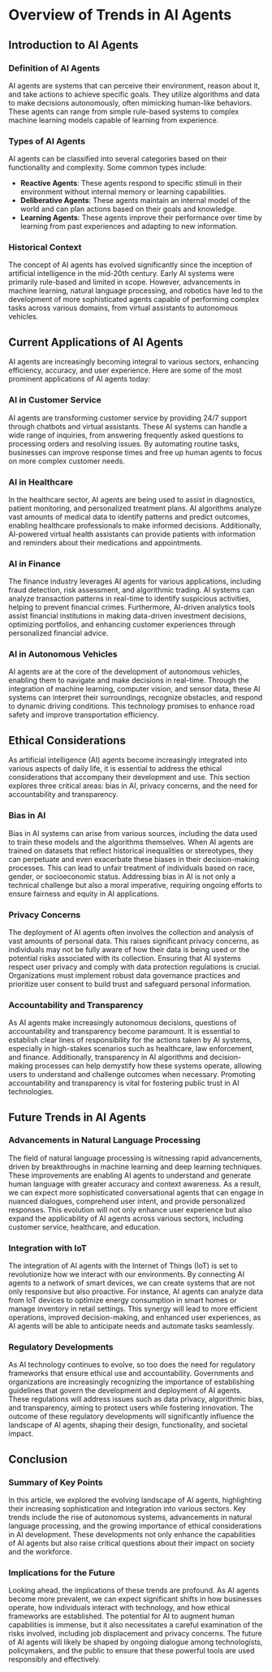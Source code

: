 # Overview of Trends in AI Agents
## Introduction to AI Agents

### Definition of AI Agents
AI agents are systems that can perceive their environment, reason about it, and take actions to achieve specific goals. They utilize algorithms and data to make decisions autonomously, often mimicking human-like behaviors. These agents can range from simple rule-based systems to complex machine learning models capable of learning from experience.

### Types of AI Agents
AI agents can be classified into several categories based on their functionality and complexity. Some common types include:
- **Reactive Agents**: These agents respond to specific stimuli in their environment without internal memory or learning capabilities.
- **Deliberative Agents**: These agents maintain an internal model of the world and can plan actions based on their goals and knowledge.
- **Learning Agents**: These agents improve their performance over time by learning from past experiences and adapting to new information.

### Historical Context
The concept of AI agents has evolved significantly since the inception of artificial intelligence in the mid-20th century. Early AI systems were primarily rule-based and limited in scope. However, advancements in machine learning, natural language processing, and robotics have led to the development of more sophisticated agents capable of performing complex tasks across various domains, from virtual assistants to autonomous vehicles.
## Current Applications of AI Agents

AI agents are increasingly becoming integral to various sectors, enhancing efficiency, accuracy, and user experience. Here are some of the most prominent applications of AI agents today:

### AI in Customer Service
AI agents are transforming customer service by providing 24/7 support through chatbots and virtual assistants. These AI systems can handle a wide range of inquiries, from answering frequently asked questions to processing orders and resolving issues. By automating routine tasks, businesses can improve response times and free up human agents to focus on more complex customer needs.

### AI in Healthcare
In the healthcare sector, AI agents are being used to assist in diagnostics, patient monitoring, and personalized treatment plans. AI algorithms analyze vast amounts of medical data to identify patterns and predict outcomes, enabling healthcare professionals to make informed decisions. Additionally, AI-powered virtual health assistants can provide patients with information and reminders about their medications and appointments.

### AI in Finance
The finance industry leverages AI agents for various applications, including fraud detection, risk assessment, and algorithmic trading. AI systems can analyze transaction patterns in real-time to identify suspicious activities, helping to prevent financial crimes. Furthermore, AI-driven analytics tools assist financial institutions in making data-driven investment decisions, optimizing portfolios, and enhancing customer experiences through personalized financial advice.

### AI in Autonomous Vehicles
AI agents are at the core of the development of autonomous vehicles, enabling them to navigate and make decisions in real-time. Through the integration of machine learning, computer vision, and sensor data, these AI systems can interpret their surroundings, recognize obstacles, and respond to dynamic driving conditions. This technology promises to enhance road safety and improve transportation efficiency.
## Ethical Considerations

As artificial intelligence (AI) agents become increasingly integrated into various aspects of daily life, it is essential to address the ethical considerations that accompany their development and use. This section explores three critical areas: bias in AI, privacy concerns, and the need for accountability and transparency.

### Bias in AI
Bias in AI systems can arise from various sources, including the data used to train these models and the algorithms themselves. When AI agents are trained on datasets that reflect historical inequalities or stereotypes, they can perpetuate and even exacerbate these biases in their decision-making processes. This can lead to unfair treatment of individuals based on race, gender, or socioeconomic status. Addressing bias in AI is not only a technical challenge but also a moral imperative, requiring ongoing efforts to ensure fairness and equity in AI applications.

### Privacy Concerns
The deployment of AI agents often involves the collection and analysis of vast amounts of personal data. This raises significant privacy concerns, as individuals may not be fully aware of how their data is being used or the potential risks associated with its collection. Ensuring that AI systems respect user privacy and comply with data protection regulations is crucial. Organizations must implement robust data governance practices and prioritize user consent to build trust and safeguard personal information.

### Accountability and Transparency
As AI agents make increasingly autonomous decisions, questions of accountability and transparency become paramount. It is essential to establish clear lines of responsibility for the actions taken by AI systems, especially in high-stakes scenarios such as healthcare, law enforcement, and finance. Additionally, transparency in AI algorithms and decision-making processes can help demystify how these systems operate, allowing users to understand and challenge outcomes when necessary. Promoting accountability and transparency is vital for fostering public trust in AI technologies.
## Future Trends in AI Agents

### Advancements in Natural Language Processing
The field of natural language processing is witnessing rapid advancements, driven by breakthroughs in machine learning and deep learning techniques. These improvements are enabling AI agents to understand and generate human language with greater accuracy and context awareness. As a result, we can expect more sophisticated conversational agents that can engage in nuanced dialogues, comprehend user intent, and provide personalized responses. This evolution will not only enhance user experience but also expand the applicability of AI agents across various sectors, including customer service, healthcare, and education.

### Integration with IoT
The integration of AI agents with the Internet of Things (IoT) is set to revolutionize how we interact with our environments. By connecting AI agents to a network of smart devices, we can create systems that are not only responsive but also proactive. For instance, AI agents can analyze data from IoT devices to optimize energy consumption in smart homes or manage inventory in retail settings. This synergy will lead to more efficient operations, improved decision-making, and enhanced user experiences, as AI agents will be able to anticipate needs and automate tasks seamlessly.

### Regulatory Developments
As AI technology continues to evolve, so too does the need for regulatory frameworks that ensure ethical use and accountability. Governments and organizations are increasingly recognizing the importance of establishing guidelines that govern the development and deployment of AI agents. These regulations will address issues such as data privacy, algorithmic bias, and transparency, aiming to protect users while fostering innovation. The outcome of these regulatory developments will significantly influence the landscape of AI agents, shaping their design, functionality, and societal impact.
## Conclusion

### Summary of Key Points
In this article, we explored the evolving landscape of AI agents, highlighting their increasing sophistication and integration into various sectors. Key trends include the rise of autonomous systems, advancements in natural language processing, and the growing importance of ethical considerations in AI development. These developments not only enhance the capabilities of AI agents but also raise critical questions about their impact on society and the workforce.

### Implications for the Future
Looking ahead, the implications of these trends are profound. As AI agents become more prevalent, we can expect significant shifts in how businesses operate, how individuals interact with technology, and how ethical frameworks are established. The potential for AI to augment human capabilities is immense, but it also necessitates a careful examination of the risks involved, including job displacement and privacy concerns. The future of AI agents will likely be shaped by ongoing dialogue among technologists, policymakers, and the public to ensure that these powerful tools are used responsibly and effectively.
